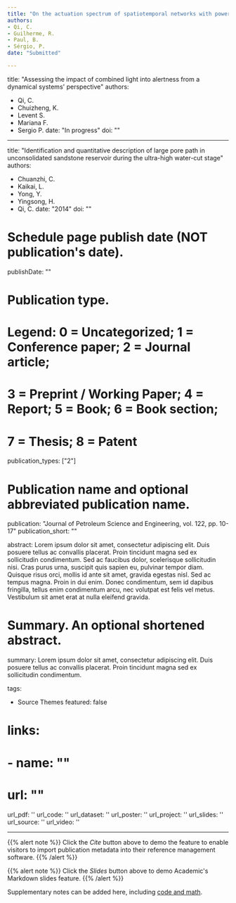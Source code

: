 ```yaml
---
title: "On the actuation spectrum of spatiotemporal networks with power-law time dependencies"
authors:
- Qi, C.
- Guilherme, R. 
- Paul, B. 
- Sérgio, P. 
date: "Submitted"

---
```

title: "Assessing the impact of combined light into alertness from a dynamical systems' perspective"
authors:
- Qi, C.
- Chuizheng, K.
- Levent S.
- Mariana F.
- Sergio P.
date: "In progress"
doi: ""

---

title: "Identification and quantitative description of large pore path in unconsolidated sandstone reservoir during the ultra-high water-cut stage"
authors:
- Chuanzhi, C.
- Kaikai, L.
- Yong, Y.
- Yingsong, H.
- Qi, C.
date: "2014"
doi: ""

# Schedule page publish date (NOT publication's date).
publishDate: ""

# Publication type.
# Legend: 0 = Uncategorized; 1 = Conference paper; 2 = Journal article;
# 3 = Preprint / Working Paper; 4 = Report; 5 = Book; 6 = Book section;
# 7 = Thesis; 8 = Patent
publication_types: ["2"]

# Publication name and optional abbreviated publication name.
publication: "Journal of Petroleum Science and Engineering, vol. 122, pp. 10-17"
publication_short: ""

abstract: Lorem ipsum dolor sit amet, consectetur adipiscing elit. Duis posuere tellus ac convallis placerat. Proin tincidunt magna sed ex sollicitudin condimentum. Sed ac faucibus dolor, scelerisque sollicitudin nisi. Cras purus urna, suscipit quis sapien eu, pulvinar tempor diam. Quisque risus orci, mollis id ante sit amet, gravida egestas nisl. Sed ac tempus magna. Proin in dui enim. Donec condimentum, sem id dapibus fringilla, tellus enim condimentum arcu, nec volutpat est felis vel metus. Vestibulum sit amet erat at nulla eleifend gravida.

# Summary. An optional shortened abstract.
summary: Lorem ipsum dolor sit amet, consectetur adipiscing elit. Duis posuere tellus ac convallis placerat. Proin tincidunt magna sed ex sollicitudin condimentum.

tags:
- Source Themes
featured: false

# links:
# - name: ""
#   url: ""
url_pdf: ''
url_code: ''
url_dataset: ''
url_poster: ''
url_project: ''
url_slides: ''
url_source: ''
url_video: ''

---

{{% alert note %}}
Click the *Cite* button above to demo the feature to enable visitors to import publication metadata into their reference management software.
{{% /alert %}}

{{% alert note %}}
Click the *Slides* button above to demo Academic's Markdown slides feature.
{{% /alert %}}

Supplementary notes can be added here, including [code and math](https://sourcethemes.com/academic/docs/writing-markdown-latex/).